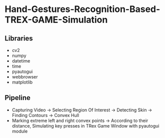# Hand-Gestures-Recognition-Based-TREX-GAME-Simulation
## Libraries

-  cv2
-  numpy
-  datetime
-  time
-  pyautogui
-  webbrowser
-  matplotlib

## Pipeline
* Capturing Video -> Selecting Region Of Interest -> Detecting Skin -> Finding Contours -> Convex Hull
* Marking extreme left and right convex points -> According to their distance, Simulating key presses in TRex Game Window with pyautogui module








